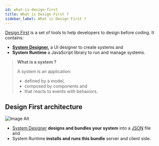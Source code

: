 ```yaml
---
id: what-is-design-first
title: What is Design First ?
sidebar_label: What is Design First ?
---
```


[Design First](https://github.com/design-first) is a set of tools to help developers to design before coding. It contains:

 * **[System Designer](https://designfirst.io/systemdesigner/),** a UI designer to create systems and
 * **System Runtime** a JavaScript library to run and manage systems.

 >**What is a system ?**
 >
 >A system is an application:
 >- defined by a model,
 >- composed by components and
 >- that reacts to events with behaviors.


## Design First architecture

![Image Alt](../../img/46ef7aa-archi.png)

* [System Designer](https://designfirst.io/systemdesigner/) **designs and bundles your system** into a [JSON](https://json.org) file and
* System Runtime **installs and runs this bundle** server and client side.